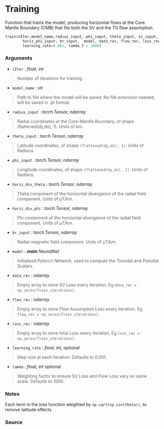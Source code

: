 # Training

Function that trains the model, producing horizontal flows at the Core Mantle Boundary (CMB) that fits both 
the SV and the TG flow assumption.

```python
train(nIter,model_name,radius_input, phi_input, theta_input, sv_input, horiz_theta_input, 
        horiz_phi_input, br_input,  model, data_rec, flow_rec, loss_rec, 
        learning_rate=0.001, lamda_f = 1000)
```

### Arguments

* `iIter` : *float, int*
> Number of iterations for training.

* `model_name` : *str*
> Path to file where the model will be saved. No file extension needed, will be saved in .pt format.

* `radius_input` : *torch.Tensor, ndarray*
> Radial coordinates at the Core-Mantle Boundary, of shape (flattened(dy,dx), 1). Units of km.

* `theta_input` : *torch.Tensor, ndarray*
> Latitude coordinates, of shape `(flattened(dy,dx), 1)`. Units of Radians.

* `phi_input` : *torch.Tensor, ndarray*
> Longitude coordinates, of shape `(flattened(dy,dx), 1)`. Units of Radians.

* `horiz_div_theta` : *torch.Tensor, ndarray*
> Theta component of the horizontal divergence of the radial field component. Units of &mu;T/km.

* `horiz_div_phi` : *torch.Tensor, ndarray*
> Phi component of the horizontal divergence of the radial field component. Units of &mu;T/km.

* `br_input` : *torch.Tensor, ndarray*
> Radial magnetic field component. Units of &mu;T/km.

* `model` : *__main__.NeuralNet*
> Initialised Pytorch Network, used to compute the Toroidal and Poloidal Scalars.

* `data_rec` : *ndarray*
> Empty array to store SV Loss every iteration. Eg `data_rec = np.zeros(Train_iterations)`.

* `flow_rec` : *ndarray*
> Empty array to store Flow Assumption Loss every iteration. Eg `flow_rec = np.zeros(Train_iterations)`.

* `loss_rec` : *ndarray*
> Empty array to store total Loss every iteration. Eg `loss_rec = np.zeros(Train_iterations)`.

* `learning_rate` : *float, int*, optional
> Step size at each iteration. Defaults to 0.001.

* `lamda` : *float, int* optional
> Weighting factor to ensure SV Loss and Flow Loss vary on same scale. Defaults to 1000.

### Notes

Each term in the loss function weighted by `np.sqrt(np.sin(theta))`, to remove latitude effects.

### Source